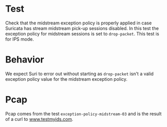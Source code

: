 # Test

Check that the midstream exception policy is properly applied in case Suricata
has stream midstream pick-up sessions disabled. In this test the exception policy
for midstream sessions is set to ``drop-packet``. This test is for IPS mode.

# Behavior

We expect Suri to error out without starting as ``drop-packet`` isn't a valid
exception policy value for the midstream exception policy.

# Pcap

Pcap comes from the test ``exception-policy-midstream-03`` and is the result of a
curl to www.testmyids.com.
